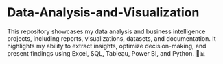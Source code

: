 # Data-Analysis-and-Visualization
This repository showcases my data analysis and business intelligence projects, including reports, visualizations, datasets, and documentation. It highlights my ability to extract insights, optimize decision-making, and present findings using Excel, SQL, Tableau, Power BI, and Python. 🚀📊
